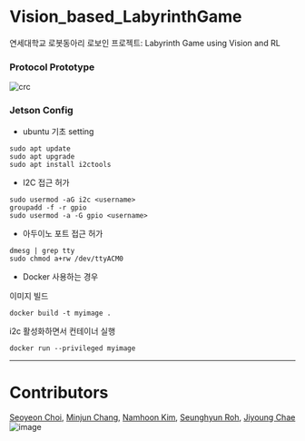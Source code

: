 # Vision_based_LabyrinthGame

연세대학교 로봇동아리 로보인 프로젝트: Labyrinth Game using Vision and RL

### Protocol Prototype

![crc](https://user-images.githubusercontent.com/68832065/224462272-75dc1f4a-ed3d-4447-bb47-38aac84fa0fb.JPG)

### Jetson Config
- ubuntu 기초 setting

```shell
sudo apt update
sudo apt upgrade
sudo apt install i2ctools
```

- I2C 접근 허가

```shell
sudo usermod -aG i2c <username>
groupadd -f -r gpio
sudo usermod -a -G gpio <username>
```

- 아두이노 포트 접근 허가

```shell
dmesg | grep tty
sudo chmod a+rw /dev/ttyACM0
```

- Docker 사용하는 경우

이미지 빌드
```shell
docker build -t myimage .
```

i2c 활성화하면서 컨테이너 실행
```shell
docker run --privileged myimage
```

---
# Contributors

[Seoyeon Choi](https://github.com/n00Nspr1ng), [Minjun Chang](https://github.com/wkdalswns0427), [Namhoon Kim](https://github.com/etoilekim), [Seunghyun Roh](https://github.com/seunghyun1130), [Jiyoung Chae](https://github.com/zzero1224)
![image](https://user-images.githubusercontent.com/97090402/222885665-9824e687-1dd2-46f7-aefa-0ac921711ab8.png)
